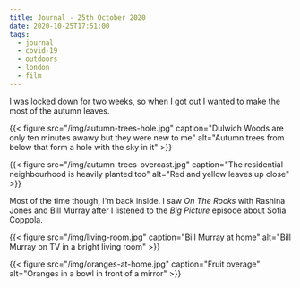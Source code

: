 ```yaml
---
title: Journal - 25th October 2020
date: 2020-10-25T17:51:00
tags:
  - journal
  - covid-19
  - outdoors
  - london
  - film
---
```


I was locked down for two weeks, so when I got out I wanted to make the most of the autumn leaves.

{{< figure src="/img/autumn-trees-hole.jpg" caption="Dulwich Woods are only ten minutes awawy but they were new to me" alt="Autumn trees from below that form a hole with the sky in it" >}}

{{< figure src="/img/autumn-trees-overcast.jpg" caption="The residential neighbourhood is heavily planted too" alt="Red and yellow leaves up close" >}}

Most of the time though, I'm back inside. I saw _On The Rocks_ with Rashina Jones and Bill Murray after I listened to the _Big Picture_ episode about Sofia Coppola.

{{< figure src="/img/living-room.jpg" caption="Bill Murray at home" alt="Bill Murray on TV in a bright living room" >}}

{{< figure src="/img/oranges-at-home.jpg" caption="Fruit overage" alt="Oranges in a bowl in front of a mirror" >}}
